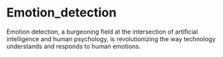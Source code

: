 # Emotion_detection
Emotion detection, a burgeoning field at the intersection of artificial intelligence and human psychology, is revolutionizing the way technology understands and responds to human emotions.
